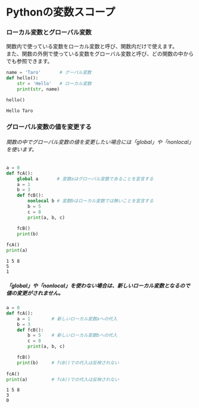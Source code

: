 # Pythonの変数スコープ
### ローカル変数とグローバル変数
関数内で使っている変数をローカル変数と呼び、関数内だけで使えます。  
また、関数の外側で使っている変数をグローバル変数と呼び、どの関数の中からでも参照できます。


```python
name = 'Taro'       # グーバル変数
def hello():
    str = 'Hello'   # ローカル変数
    print(str, name)

hello()
```

    Hello Taro


### グローバル変数の値を変更する
###### 関数の中でグローバル変数の値を変更したい場合には「global」や「nonlocal」を使います。


```python
a = 0
def fcA():
    global a       # 変数aはグローバル変数であることを宣言する
    a = 1
    b = 3
    def fcB():
        nonlocal b # 変数bはローカル変数では無いことを宣言する
        b = 5
        c = 8
        print(a, b, c)

    fcB()
    print(b)
    
fcA()
print(a)
```

    1 5 8
    5
    1


##### 「global」や「nonlocal」を使わない場合は、新しいローカル変数となるので値の変更がされません。


```python
a = 0
def fcA():
    a = 1        # 新しいローカル変数aへの代入
    b = 3
    def fcB():
        b = 5    # 新しいローカル変数bへの代入
        c = 8
        print(a, b, c)

    fcB()
    print(b)     # fcB()での代入は反映されない
    
fcA()
print(a)         # fcA()での代入は反映されない
```

    1 5 8
    3
    0
